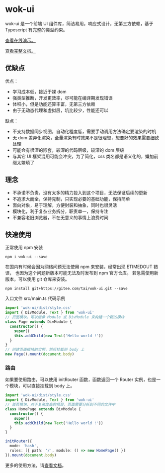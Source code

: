 # wok-ui

wok-ui 是一个前端 UI 组件库，简洁易用，响应式设计，无第三方依赖，基于 Typescript 有完整的类型约束。

[查看在线演示。](https://peaktai.github.io/wok-ui/)

[查看完整文档。](https://gitee.com/tai/wok-ui/blob/master/documentation/zh-cn/index.md)

## 优缺点

优点：

- 学习成本低，接近于裸 dom
- 强类型推断，开发更效率，尽可能在编译期发现错误
- 体积小，但是功能还算丰富，无第三方依赖
- 由于无动态代理和虚拟层，坑比较少，性能还可以

缺点：

- 不支持数据同步视图，自动化程度低，需要手动调用方法确定要渲染的时机
- 无 dom 差异化渲染，全量渲染有时效果不是很理想，想要好的效果需要细致处理
- 可能会有很深的嵌套，较深的代码层级，较深的 dom 层级
- 与其它 UI 框架混用可能会冲突，为了简化，css 类名都是语义化的，嫌加前缀太繁琐了

## 理念

- 不承诺不负责，没有太多的精力投入到这个项目，无法保证后续的更新
- 不追求大而全，保持克制，只实现必要的基础功能，保持简单
- 面向对象，易于理解，方便封装和抽象，同时也很灵活
- 模块化，利于复杂业务拆分，职责单一，保持专注
- 不兼容老旧浏览器，不在无意义的事情上浪费时间

## 快速使用

正常使用 npm 安装

```
npm i wok-ui --save
```

在国内有时候会因为网络问题无法使用 npm 来安装，经常出现 ETIMEDOUT 错误，
也因为这个问题新版本可能无法及时发布到 npm 官方仓库。
若急需使用新版本，可以使用 git 仓库来安装。

```
npm install git+https://gitee.com/tai/wok-ui.git --save
```

入口文件 src/main.ts 代码示例

```ts
import 'wok-ui/dist/style.css'
import { DivModule, Text } from 'wok-ui'
// 页面模块，可以继承 Module 或 DivModule 来构建一个新的模块
class Page extends DivModule {
  constructor() {
    super()
    this.addChild(new Text('Hello world !'))
  }
}
// 创建页面模块的实例，然后挂载到 body 上
new Page().mount(document.body)
```

### 路由

如果要使用路由，可以使用 initRouter 函数，函数返回一个 Router 实例，也是一个模块，可以直接挂载到 body 上。

```ts
import 'wok-ui/dist/style.css'
import { DivModule, Text } from 'wok-ui'
// 首页模块，对于复杂度高的项目，页面需要分拆到不同的文件中
class HomePage extends DivModule {
  constructor() {
    super()
    this.addChild(new Text('Hello world !'))
  }
}

initRouter({
  mode: 'hash',
  rules: [{ path: '/', module: () => new HomePage() }]
}).mount(document.body)
```

更多的使用方法，请[查看文档](https://gitee.com/tai/wok-ui/blob/master/documentation/zh-cn/index.md)。
